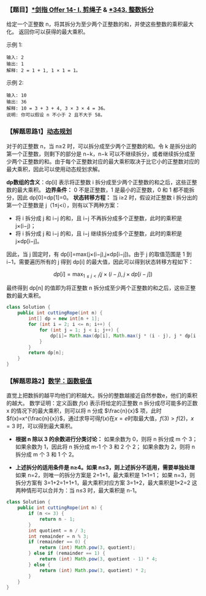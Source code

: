 ### 【题目】[*剑指 Offer 14- I. 剪绳子](https://leetcode-cn.com/problems/jian-sheng-zi-lcof/) & [*343. 整数拆分](https://leetcode-cn.com/problems/integer-break/)
给定一个正整数 n，将其拆分为至少两个正整数的和，并使这些整数的乘积最大化。 返回你可以获得的最大乘积。

示例 1:

	输入: 2
	输出: 1
	解释: 2 = 1 + 1, 1 × 1 = 1。
示例 2:

	输入: 10
	输出: 36
	解释: 10 = 3 + 3 + 4, 3 × 3 × 4 = 36。
	说明: 你可以假设 n 不小于 2 且不大于 58。

### 【解题思路1】[动态规划](https://leetcode-cn.com/problems/integer-break/solution/zheng-shu-chai-fen-by-leetcode-solution/)
对于的正整数 n，当 n≥2 时，可以拆分成至少两个正整数的和。令 k 是拆分出的第一个正整数，则剩下的部分是 n−k，n−k 可以不继续拆分，或者继续拆分成至少两个正整数的和。由于每个正整数对应的最大乘积取决于比它小的正整数对应的最大乘积，因此可以使用动态规划求解。

**dp数组的含义**：dp[i] 表示将正整数 i 拆分成至少两个正整数的和之后，这些正整数的最大乘积。
**边界条件：** 0 不是正整数，1 是最小的正整数，0 和 1 都不能拆分，因此 dp[0]=dp[1]=0。
**状态转移方程：**
当 i≥2 时，假设对正整数 i 拆分出的第一个正整数是 j（1≤j<i），则有以下两种方案：

- 将 i 拆分成 j 和 i−j 的和，且 i−j 不再拆分成多个正整数，此时的乘积是 j×(i−j)；
- 将 i 拆分成 j 和 i−j 的和，且 i−j 继续拆分成多个正整数，此时的乘积是 j×dp[i−j]。

因此，当 j 固定时，有 dp[i]=max(j×(i−j),j×dp[i−j])。由于 j 的取值范围是 1 到 i−1，需要遍历所有的 j 得到 dp[i] 的最大值，因此可以得到状态转移方程如下：

$$
dp[i]= \max_{1≤j<i} {(j×(i−j),j×dp[i−j])}
$$

最终得到 dp[n] 的值即为将正整数 n 拆分成至少两个正整数的和之后，这些正整数的最大乘积。

```java
class Solution {
    public int cuttingRope(int n) {
        int[] dp = new int[n + 1];
        for (int i = 2; i <= n; i++) {
            for (int j = 1; j < i; j++) {
                dp[i]= Math.max(dp[i], Math.max(j * (i - j), j * dp[i - j]));
            }
        }
        return dp[n];
    }
}
```

### 【解题思路2】[数学：函数极值](https://leetcode-cn.com/problems/integer-break/solution/zheng-shu-chai-fen-by-leetcode-solution/)
直觉上把数拆的越平均他们的积越大。拆分的整数越接近自然参数e，他们的乘积的越大。
数学证明：定义函数 $f(x)$ 表示将给定的正整数 n 拆分成尽可能多的正数 x 的情况下的最大乘积，则可以将 n 分成 $\frac{n}{x}$ 项，此时 $f(x)=x^{\frac{n}{x}}$，通过求导可得$f(x)$在$x=e$时取最大值，$f(3)>f(2)$，$x=3$ 时，可以得到最大乘积。
- **根据 n 除以 3 的余数进行分类讨论：**
如果余数为 0，则将 n 拆分成 m 个 3；
如果余数为 1，因此将 n 拆分成 m-1 个 3 和 2 个 2；
如果余数为 2，则将 n 拆分成 m 个 3 和 1 个 2。

- **上述拆分的适用条件是 n≥4。如果 n≤3，则上述拆分不适用，需要单独处理**
如果 n=2，则唯一的拆分方案是 2=1+1，最大乘积是 1×1=1；
如果 n=3，则拆分方案有 3=1+2=1+1+1，最大乘积对应方案 3=1+2，最大乘积是1×2=2
这两种情形可以合并为：当 n≤3 时，最大乘积是 n-1。

```java
class Solution {
    public int cuttingRope(int n) {
        if (n <= 3) {
            return n - 1;
        }
        int quotient = n / 3;
        int remainder = n % 3;
        if (remainder == 0) {
            return (int) Math.pow(3, quotient);
        } else if (remainder == 1) {
            return (int) Math.pow(3, quotient - 1) * 4;
        } else {
            return (int) Math.pow(3, quotient) * 2;
        }
    }
}
```